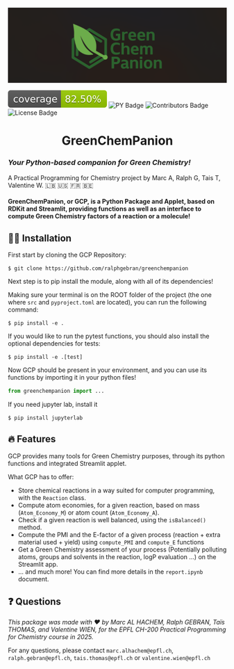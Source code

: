 ![Project Logo](assets/banner.png)

![Coverage Status](assets/coverage-badge.svg)
![PY Badge](https://img.shields.io/badge/Python-3.10-blue?logo=python&logoColor=orange)
![Contributors Badge](https://img.shields.io/badge/Contributors-4-white)
![License Badge](https://img.shields.io/badge/License-MIT-red)

<h1 align="center">
GreenChemPanion
</h1>

### *Your Python-based companion for Green Chemistry!*
A Practical Programming for Chemistry project by Marc A, Ralph G, Tais T, Valentine W. 🇱🇧 🇺🇸 🇫🇷 🇧🇪
<br>


#### **GreenChemPanion**, or **GCP**, is a Python Package and Applet, based on RDKit and Streamlit, providing functions as well as an interface to compute Green Chemistry factors of a reaction or a molecule!


## 👩‍💻 Installation

First start by cloning the GCP Repository:
```
$ git clone https://github.com/ralphgebran/greenchempanion
```

Next step is to pip install the module, along with all of its dependencies!

Making sure your terminal is on the ROOT folder of the project (the one where `src` and `pyproject.toml` are located), you can run the following command:
```
$ pip install -e .
```

If you would like to run the pytest functions, you should also install the optional dependencies for tests:
```
$ pip install -e .[test]
```

Now GCP should be present in your environment, and you can use its functions by importing it in your python files!
```python
from greenchempanion import ...
```

If you need jupyter lab, install it 

```
$ pip install jupyterlab
```

## 🔥 Features
GCP provides many tools for Green Chemistry purposes, through its python functions and integrated Streamlit applet.

What GCP has to offer:
- Store chemical reactions in a way suited for computer programming, with the `Reaction` class.
- Compute atom economies, for a given reaction, based on mass (`Atom_Economy_M`) or atom count (`Atom_Economy_A`).
- Check if a given reaction is well balanced, using the `isBalanced()` method.
- Compute the PMI and the E-factor of a given process (reaction + extra material used + yield) using `compute_PMI` and `compute_E` functions
- Get a Green Chemistry assessment of your process (Potentially polluting atoms, groups and solvents in the reaction, logP  evaluation ...) on the Streamlit app.
- ... and much more! You can find more details in the `report.ipynb` document.

## **❓ Questions**

*This package was made with ♥️ by Marc AL HACHEM, Ralph GEBRAN, Taïs THOMAS, and Valentine WIEN, for the EPFL CH-200 Practical Programming for Chemistry course in 2025.*

For any questions, please contact `marc.alhachem@epfl.ch`, `ralph.gebran@epfl.ch`, `tais.thomas@epfl.ch` or `valentine.wien@epfl.ch`